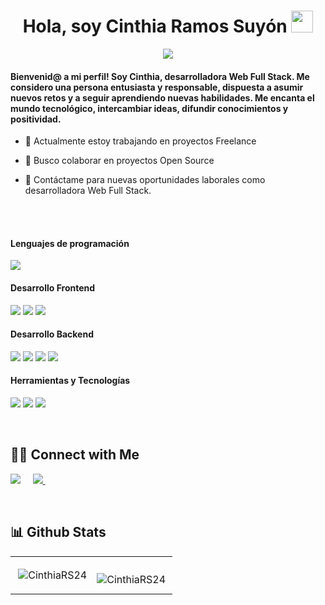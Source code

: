 <h1 align="center">Hola, soy Cinthia Ramos Suyón <img src="https://media.giphy.com/media/hvRJCLFzcasrR4ia7z/giphy.gif" width="35"></h1>
<p align="center">
 <a href="https://github.com/DenverCoder1/readme-typing-svg"><img src="https://readme-typing-svg.herokuapp.com?size=30&duration=5001&color=F75E94&background=FF31B700&lines=Desarrolladora+Web+Full+Stack"></a>
</p>

<h4>Bienvenid@ a mi perfil! Soy Cinthia, desarrolladora Web Full Stack. Me considero una persona entusiasta y responsable, dispuesta a asumir nuevos retos y a seguir aprendiendo nuevas habilidades. Me encanta el mundo tecnológico, intercambiar ideas, difundir conocimientos y positividad.</h4>
 
- 🔭 Actualmente estoy trabajando en proyectos Freelance

- 👯 Busco colaborar en proyectos Open Source

- 💬 Contáctame para nuevas oportunidades laborales como desarrolladora Web Full Stack. 

<br>
<br>

<h4>Lenguajes de programación</h4>
<p>
  <img src="https://img.shields.io/badge/JavaScript-F7DF1E?style=for-the-badge&logo=javascript&logoColor=black">
</p>
<h4>Desarrollo Frontend</h4>
<p>
  <img src="https://img.shields.io/badge/HTML5-E34F26?style=for-the-badge&logo=html5&logoColor=white">
  <img src="https://img.shields.io/badge/CSS3-1572B6?style=for-the-badge&logo=css3&logoColor=white">
  <img src="https://img.shields.io/badge/React-20232A?style=for-the-badge&logo=react&logoColor=61DAFB">
</p>
<h4>Desarrollo Backend</h4>
<p>
  <img src="https://img.shields.io/badge/Node.js-339933?style=for-the-badge&logo=nodedotjs&logoColor=white">
  <img src="https://img.shields.io/badge/Express.js-000000?style=for-the-badge&logo=express&logoColor=white">
  <img src="https://img.shields.io/badge/PostgreSQL-005C84?style=for-the-badge&logo=postgresql&logoColor=white">
  <img src="https://img.shields.io/badge/MySQL-005C84?style=for-the-badge&logo=mysql&logoColor=white">
</p>
<h4>Herramientas y Tecnologías</h4>
<p>
  <img src="https://img.shields.io/badge/Git-F05032?style=for-the-badge&logo=git&logoColor=white">
  <img src="https://img.shields.io/badge/GitHub-100000?style=for-the-badge&logo=github&logoColor=white">
  <img src="https://img.shields.io/badge/Postman-FF6C37?style=for-the-badge&logo=Postman&logoColor=white">
</p>

<br/>
<h2> 🤝🏻 Connect with Me </h2>

<p>
 <a target="_blank"href="https://www.linkedin.com/in/cinthia-stephany-ramos-suyon/"><img src="https://img.shields.io/badge/linkedin-%230077B5.svg?&style=for-the-badge&logo=linkedin&logoColor=white" /></a>&nbsp;&nbsp;&nbsp;&nbsp;
  <a href="mailto:cinthia24027@gmail.com"><img src="https://img.shields.io/badge/gmail-%23D14836.svg?&style=for-the-badge&logo=gmail&logoColor=white" />    </a>&nbsp;&nbsp;&nbsp;&nbsp;
</p>
<br/>
<h2> 📊 Github Stats  </h2>

<table>
 <tr>
  <td>
   <p>&nbsp;<img align="center" src="https://github-readme-stats.vercel.app/api?username=CinthiaRS24&show_icons=true&locale=en&theme=radical" alt="CinthiaRS24" /></p>
  </td>
  <td>
  <p><img align="left" src="https://github-readme-stats.vercel.app/api/top-langs?username=CinthiaRS24&show_icons=true&locale=en&layout=compact&theme=radical" alt="CinthiaRS24" /></p>
  </td>
 </tr>
</table>
